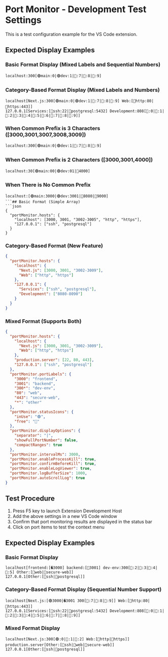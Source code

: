 # Port Monitor - Development Test Settings

This is a test configuration example for the VS Code extension.

## Expected Display Examples

### Basic Format Display (Mixed Labels and Sequential Numbers)
```
localhost:300[🟢main:0|🟢dev:1|🔴:7|🔴:8|🔴:9]
```

### Category-Based Format Display (Mixed Labels and Numbers)
```
localhost[Next.js:300[🟢main:0|🟢dev:1|🔴:7|🔴:8|🔴:9] Web:[🔴http:80|🔴https:443]]
127.0.0.1[Services:[🔴ssh:22|🔴postgresql:5432] Development:808[🔴:0|🔴:1|🔴:2|🔴:3|🔴:4|🔴:5|🔴:6|🔴:7|🔴:8|🔴:9]]
```

### When Common Prefix is 3 Characters ([3000,3001,3007,3008,3009])
```
localhost:300[🟢main:0|🟢dev:1|🔴:7|🔴:8|🔴:9]
```

### When Common Prefix is 2 Characters ([3000,3001,4000])
```
localhost:30[🟢main:00|🟢dev:01|🔴4000]
```

### When There is No Common Prefix
```
localhost:[🟢main:3000|🟢dev:3001|🔴8080|🔴9000]
```## Basic Format (Simple Array)
```json
{
  "portMonitor.hosts": {
    "localhost": [3000, 3001, "3002-3005", "http", "https"],
    "127.0.0.1": ["ssh", "postgresql"]
  }
}
```

### Category-Based Format (New Feature)
```json
{
  "portMonitor.hosts": {
    "localhost": {
      "Next.js": [3000, 3001, "3002-3009"],
      "Web": ["http", "https"]
    },
    "127.0.0.1": {
      "Services": ["ssh", "postgresql"],
      "Development": ["8080-8090"]
    }
  }
}
```

### Mixed Format (Supports Both)
```json
{
  "portMonitor.hosts": {
    "localhost": {
      "Next.js": [3000, 3001, "3002-3009"],
      "Web": ["http", "https"]
    },
    "production.server": [22, 80, 443],
    "127.0.0.1": ["ssh", "postgresql"]
  },
  "portMonitor.portLabels": {
    "3000": "frontend",
    "3001": "backend",
    "300*": "dev-env",
    "80": "web",
    "443": "secure-web",
    "*": "other"
  },
  "portMonitor.statusIcons": {
    "inUse": "🟢",
    "free": "🔴"
  },
  "portMonitor.displayOptions": {
    "separator": "|",
    "showFullPortNumber": false,
    "compactRanges": true
  },
  "portMonitor.intervalMs": 3000,
  "portMonitor.enableProcessKill": true,
  "portMonitor.confirmBeforeKill": true,
  "portMonitor.enableLogViewer": true,
  "portMonitor.logBufferSize": 1000,
  "portMonitor.autoScrollLog": true
}
```

## Test Procedure

1. Press F5 key to launch Extension Development Host
2. Add the above settings in a new VS Code window
3. Confirm that port monitoring results are displayed in the status bar
4. Click on port items to test the context menu

## Expected Display Examples

### Basic Format Display
```
localhost[frontend:[�3000] backend:[🔴3001] dev-env:300[🔴:2|🔴:3|🔴:4|🔴:5] Other:[🔴web|🔴secure-web]]
127.0.0.1[Other:[🔴ssh|🔴postgresql]]
```

### Category-Based Format Display (Sequential Number Support)
```
localhost[Next.js:[🟢3000|�3001 300[🔴:7|🔴:8|🔴:9]] Web:[🔴http:80|🔴https:443]]
127.0.0.1[Services:[🔴ssh:22|🔴postgresql:5432] Development:808[🔴:0|🔴:1|🔴:2|🔴:3|🔴:4|🔴:5|🔴:6|🔴:7|🔴:8|🔴:9]]
```

### Mixed Format Display
```
localhost[Next.js:300[🟢:0|🔴:1|🔴:2] Web:[🔴http|🔴https]]
production.server[Other:[🔴ssh|🔴web|🔴secure-web]]
127.0.0.1[Other:[🔴ssh|🔴postgresql]]
```
